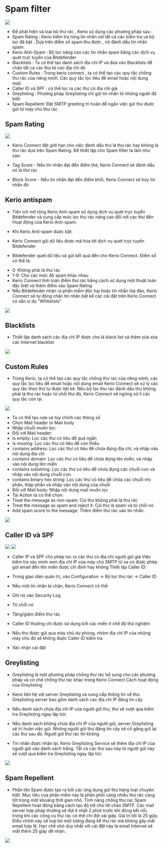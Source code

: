 # Spam filter 

<img src="img/1.png">

- Để phát hiện và loại bỏ thư rác , Kerio sử dụng các phương pháp sau :
- Spam Rating : Kerio kiểm tra từng tin nhắn với tất cả các kiểm tra và bộ lọc đã bật . Dựa trên điểm số spam thu được , nó đánh dấu tin nhắn spam.
- Kerio Anti-Spam : Bộ lọc nâng cao các tin nhắn  spam bằng các dịch vụ quét trực tuyến của Bitdefender
- Blacklists : Ta có thể tạo danh sách địa chỉ IP và đưa vào Blacklists  để chặn tất cả các thư từ các địa chỉ đó
- Custom Rules : Trong kerio connect , ta có thể tạo các quy tắc chống thư rác của riêng mình. Các quy tắc lọc tiêu đề email hoặc nội dung mail.
- Caller ID và SPF : có thể lọc ra các thư có địa chỉ giả
- Greylisting : Phương pháp Greylisting chỉ gửi tin nhắn từ những người đã biết.
- Spam Repellent: Đặt SMTP greeting trì hoãn để ngăn việc gửi thư được gửi từ máy chủ thư rác
## Spam Rating 

<img src="img/2.png">

- Kerio Connect đặt giới hạn cho việc đánh dấu thư là thư rác hay không là thư rác dựa trên Spam Rating. Để thiết lập cho Spam filter ta làm như sau:

- Tag Score - Nếu tin nhắn đạt đến điểm thẻ, Kerio Connect sẽ đánh dấu nó là thư rác
- Block Score - Nếu tin nhắn đạt đến điểm khối, Kerio Connect sẽ hủy tin nhắn đó

## Kerio antispam 
- Tiện ích mở rộng Kerio Anti-spam sử dụng dịch vụ quét trực tuyến Bitdefender và cung cấp mức lọc thư rác nâng cao đối với các thư đến Hoạt động của Kerio Anti-spam:

- Khi Kerio Anti-spam được bật:
+ Kerio Connect gửi dữ liệu được mã hóa tới dịch vụ quét trực tuyến Bitdefender
- Bitdefender quét dữ liệu và gửi kết quả đến cho Kerio Connect. Điểm số có thể là:
+ 0: Không phải là thư rác
+ 1-9: Cho các mức độ spam khác nhau
+ Kerio Connect tính toán điểm thư rác bằng cách sử dụng một thuật toán đặc biệt và thêm điểm vào Spam Rating
+ Nếu Bitdefender nhận ra phần mềm độc hại hoặc tin nhắn lừa đảo, Kerio Connect sẽ tự động chặn tin nhắn bất kể các cài đặt trên Kerio Connect có sẵn ví dụ "Whitelists"

<img src="img/3.png">

## Blacklists 
- Thiết lập danh sách các địa chỉ IP được cho là black list và thêm sửa xóa các 
Internet blacklist

<img src="img/4.png">

## Custom Rules

- Trong Kerio, ta có thể tạo các quy tắc chống thư rác của riêng mình, các quy tắc lọc tiêu đề email hoặc nội dung email Kerio Connect sẽ xử lý các quy tắc theo thứ tự được liệt kê. Nếu bộ lọc thư rác đánh dấu thư không phải là thư rác hoặc từ chối thư đó, Kerio Connect sẽ ngừng xử lí các quy tắc còn lại. 

<img src="img/5.png">

- Ta có thể tạo rule và tùy chỉnh các thông số
- Chọn Mail header or Mail body
- Nhập chuỗi muốn lọc:
- Đối với Mail header:
- is empty: Lọc các thư có tiêu đề quá ngắn
- is missing: Lọc các thư có tiêu đề còn thiếu
- contains address: Lọc các thư có tiêu đề chứa đựng địa chỉ, và nhập vào nội dung địa chỉ
- contains domain: Lọc các thư có tiêu đề chứa đựng tên miền, và nhập vào nội dung tên miền
- contains substring: Lọc các thư có tiêu đề chứa đựng các chuỗi con và nhập vào nội dung chuỗi con.
- contains binary hex string: Lọc các thư có tiêu đề chứa các chuỗi nhị phân, thập phân và nhập vào nội dung của chuỗi
- Đối với Mail body: Nhập nội dung mail muốn lọc
- Tại Action ta có thể chọn:
- Treat the message as non-spam: Coi thư không phải là thư rác
- Treat the message as spam and reject it: Coi thư là spam và từ chối nó
- Add spam score to the message: Thêm điểm thư rác vào tin nhắn . 
<img src="img/6.png">

##  Caller ID và SPF
<img src="img/7.png">

<img src="img/8.png">

- Caller IP và SPF cho phép lọc ra các thư có địa chỉ người gửi giả Việc kiểm tra xác minh xem địa chỉ IP của máy chủ SMTP từ xa có được phép gửi email đến tên miền được chỉ định hay không Thiết lập Caller ID:

- Trong giao diện quản trị, vào Configuration -> Bộ lọc thư rác -> Caller ID
- Nếu một tin nhắn bị chặn, Kerio Connect có thể:
- Ghi nó vào Security Log
- Từ chối nó
- Tăng/giảm điểm thư rác
- Caller ID thường chỉ được sử dụng bởi các miền ở chế độ thử nghiệm
- Nếu thư được gửi qua máy chủ dự phòng, nhóm địa chỉ IP của những máy chủ đó sẽ không được Caller ID kiểm tra
- Xác nhận cài đặt
## Greylisting
- Greylisting là một phương pháp chống thư rác bổ sung cho các phương pháp và cơ chế chống thư rác khác trong Kerio Connect Cách hoạt động của Greylisting

- Kerio liên hệ với server Greylisting và cung cấp thông tin về thư. Greylisting server bao gồm danh sách các địa chỉ IP đáng tin cậy
- Nếu danh sách chứa địa chỉ IP của người gửi thư, thư sẽ vượt qua kiểm tra Greylisting ngay lập tức
- Nếu danh sách không chứa địa chỉ IP của người gửi, server Greylisting sẽ trì hoãn việc gửi. Những người gửi thư đáng tin cậy sẽ cố gắng gửi lại các thư sau đó. Người gửi thư rác thì không
- Tin nhắn được nhận lại. Kerio Greylisting Service sẽ thêm địa chỉ IP của người gửi vào danh sách trắng. Tất cả các thư sau này từ người gửi này sẽ vượt qua kiểm tra Greylisting ngay lập tức
 <img src="img/10.png">
 
## Spam Repellent

- Phần lớn Spam được tạo ra bởi các ứng dụng gửi thư hàng loạt chuyên biệt. Mục tiêu của phần mềm này là phân phối càng nhiều thư rác càng tốt trong một khoảng thời gian nhỏ. Tính năng chống thư rac Spam Repellent hoạt động bằng cách tạo độ trễ cho lời chào SMTP. Các mail server hợp pháp thường sẽ đợi ít nhất 2 phút trước khi đóng kết nối, trong khi các công cụ thư rác có thể chỉ đợi vài giây. Giá trị tốt là 25 giây. Điều chỉnh này sẽ loại bỏ một lượng đang kể thư rác mà không gây mất email hợp lệ. Hạn chế nhỏ duy nhất với cài đặt này là email Internet sẽ mất thêm 25 giây để nhận.

<img src="img/9.png">
